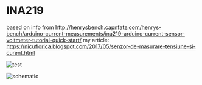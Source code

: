 # INA219
based on info from http://henrysbench.capnfatz.com/henrys-bench/arduino-current-measurements/ina219-arduino-current-sensor-voltmeter-tutorial-quick-start/
 my article: https://nicuflorica.blogspot.com/2017/05/senzor-de-masurare-tensiune-si-curent.html
 
 ![test](https://4.bp.blogspot.com/-GlWKKPhtcMo/WRmIhZ3t5tI/AAAAAAAAVMQ/5HFPQIB_xfcHrXgV8q3x08Stvh1ry_yvQCLcB/s1600/DSCF5762.JPG)
 
 ![schematic](https://3.bp.blogspot.com/-P7_ZS0pfW44/WZ6ntjeOLfI/AAAAAAAAV6A/3HYWORRw61gra9BbFWAPPHZKssae_VLQACLcBGAs/s1600/INA219_arduino_schematic2.png)
